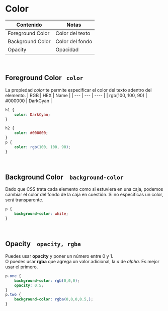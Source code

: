 # Color

| Contenido | Notas | 
| --------- | ----- | 
| Foreground Color | Color del texto |
| Background Color | Color del fondo | 
| Opacity | Opacidad | 


<br>  

## Foreground Color&nbsp;&nbsp;&nbsp;`color`
La propiedad *color* te permite especificar el color del texto adentro del elemento.
| RGB | HEX | Name |
| --- | --- | ---- |
| rgb(100, 100, 90) | #000000 | DarkCyan |

~~~css
h1 {
    color: DarkCyan;
}

h2 {
    color: #000000;
}
p {
    color: rgb(100, 100, 90);
}
~~~

<br>  

## Background Color &nbsp;&nbsp;&nbsp;`background-color`
Dado que CSS trata cada elemento como si estuviera en una caja, podemos cambiar el color del fondo de la caja en cuestión.  Si no especificas un color, será transparente.

~~~css
p {
    background-color: white;
}
~~~

<br>

## Opacity  &nbsp;&nbsp;&nbsp;`opacity, rgba`
Puedes usar **opacity** y poner un número entre 0 y 1.  
O puedes usar **rgba** que agrega un valor adicional, la *a* de *alpha*. Es mejor usar el primero.

~~~css
p.one {
    background-color: rgb(0,0,0);
    opacity: 0.5;
}
p.two {
    background-color: rgba(0,0,0,0.5,);
}
~~~